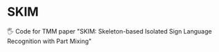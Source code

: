 # SKIM
🖐️ Code for TMM paper "SKIM: Skeleton-based Isolated Sign Language  Recognition with Part Mixing"
